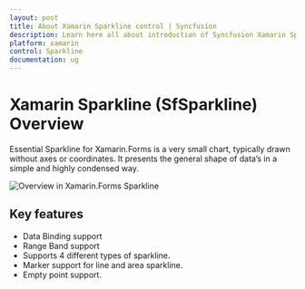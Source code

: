 ```yaml
---
layout: post
title: About Xamarin Sparkline control | Syncfusion
description: Learn here all about introduction of Syncfusion Xamarin Sparkline (SfSparkline) control, its elements and more.
platform: xamarin
control: Sparkline
documentation: ug
---
```


# Xamarin Sparkline (SfSparkline) Overview

Essential Sparkline for Xamarin.Forms is a very small chart, typically drawn without axes or coordinates. It presents the general shape of data’s in a simple and highly condensed way.

![Overview in Xamarin.Forms Sparkline](Overview-image/Overview.png)

## Key features

* Data Binding support
* Range Band support
* Supports 4 different types of sparkline.
* Marker support for line and area sparkline.
* Empty point support.

